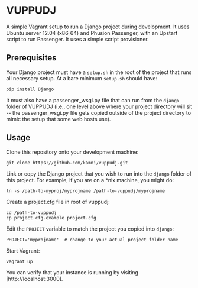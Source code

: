 # VUPPUDJ

A simple Vagrant setup to run a Django project during development. It uses 
Ubuntu server 12.04 (x86_64) and Phusion Passenger, with an Upstart script to
run Passenger. It uses a simple script provisioner.

## Prerequisites

Your Django project must have a `setup.sh` in the root of the project that runs 
all necessary setup. At a bare minimum `setup.sh` should have:

    pip install Django

It must also have a passenger_wsgi.py file that can run from the `django` 
folder of VUPPUDJ (i.e., one level above where your project directory will 
sit -- the passenger_wsgi.py file gets copied outside of the project directory 
to mimic the setup that some web hosts use).

## Usage

Clone this repository onto your development machine:

    git clone https://github.com/kamni/vuppudj.git

Link or copy the Django project that you wish to run into the `django` folder
of this project. For example, if you are on a *nix machine, you might do:

    ln -s /path-to-myproj/myprojname /path-to-vuppudj/myprojname

Create a project.cfg file in root of vuppudj:

    cd /path-to-vuppudj
    cp project.cfg.example project.cfg

Edit the `PROJECT` variable to match the project you copied into `django`:

    PROJECT='myprojname'  # change to your actual project folder name

Start Vagrant:

    vagrant up

You can verify that your instance is running by visiting [http://localhost:3000]. 
